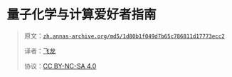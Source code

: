 # 量子化学与计算爱好者指南

> 原文：[`zh.annas-archive.org/md5/1d80b1f049d7b65c786811d17773ecc2`](https://zh.annas-archive.org/md5/1d80b1f049d7b65c786811d17773ecc2)
> 
> 译者：[飞龙](https://github.com/wizardforcel)
> 
> 协议：[CC BY-NC-SA 4.0](http://creativecommons.org/licenses/by-nc-sa/4.0/)